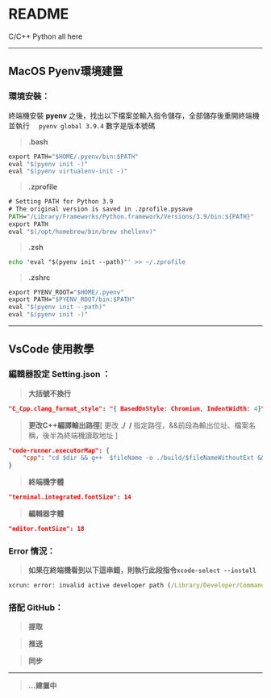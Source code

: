 # README
C/C++ Python all here

---
## MacOS Pyenv環境建置

### 環境安裝：
終端機安裝 **pyenv** 之後，找出以下檔案並輸入指令儲存，全部儲存後重開終端機並執行  ``` 
pyenv global 3.9.4``` 數字是版本號碼

> **.bash**
``` cmd
export PATH="$HOME/.pyenv/bin:$PATH"
eval "$(pyenv init -)"
eval "$(pyenv virtualenv-init -)"
```

> **.zprofile**
``` cmd
# Setting PATH for Python 3.9
# The original version is saved in .zprofile.pysave
PATH="/Library/Frameworks/Python.framework/Versions/3.9/bin:${PATH}"
export PATH
eval "$(/opt/homebrew/bin/brew shellenv)"
```

> **.zsh**
```cmd
echo 'eval "$(pyenv init --path)"' >> ~/.zprofile
```

> **.zshrc**
```cmd
export PYENV_ROOT="$HOME/.pyenv"
export PATH="$PYENV_ROOT/bin:$PATH"
eval "$(pyenv init --path)"
eval "$(pyenv init -)"
```

---
## VsCode 使用教學

### 編輯器設定 Setting.json ：
>**大括號不換行**
```json
"C_Cpp.clang_format_style": "{ BasedOnStyle: Chromium, IndentWidth: 4}"
```

>**更改C++編譯輸出路徑**[ 更改 **./&nbsp;&nbsp;/** 指定路徑，&&前段為輸出位址、檔案名稱，後半為終端機讀取地址 ]
``` json
"code-runner.executorMap": {
    "cpp": "cd $dir && g++  $fileName -o ./build/$fileNameWithoutExt && ./build/$fileNameWithoutExt"
}
```

>**終端機字體**
```json
"terminal.integrated.fontSize": 14
```

>**編輯器字體**
```json
"editor.fontSize": 18
```

### Error 情況：
>**如果在終端機看到以下這串錯，則執行此段指令```xcode-select --install```**
``` cmd
xcrun: error: invalid active developer path (/Library/Developer/CommandLineTools), missing xcrun at: /Library/Developer/CommandLineTools/usr/bin/xcrun
```

### 搭配 GitHub：

>**提取**

>**推送**

>**同步**

---
>**...建置中**
